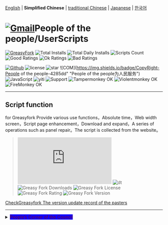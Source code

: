 [English](/en/scripts/497346 "Greasyfork Utility Toolkit") | **Simplified Chinese** | [traditional Chinese](/zh-TW/scripts/497346 "Greasyfork Utility Toolkit") | [Japanese](/ja/scripts/497346 "Greasyfork Utility Toolkit") | [한국어](/ko/scripts/497346 "Greasyfork Utility Toolkit")

# [![Gmail](https://img.shields.io/badge/Contact-Gmail-yellow?svg&)](mailto:toniaiwanowskiskr47@gmail.com)People of the people/UserScripts

[![GreasyFork](https://img.shields.io/static/v1?label=%20&message=GreasyFork&style=flat-square&labelColor=7B0000&color=960000&logo=data:image/png;base64,iVBORw0KGgoAAAANSUhEUgAAABAAAAAQCAYAAAAf8/9hAAAABmJLR0QA/wD/AP+gvaeTAAAACXBIWXMAAAsTAAALEwEAmpwYAAAAB3RJTUUH3ggEBCQHM3fXsAAAAVdJREFUOMudkz2qwkAUhc/goBaGJBgUtBCZyj0ILkpwAW7Bws4yO3AHLiCtEFD8KVREkoiFxZzX5A2KGfN4F04zMN+ce+5c4LMUgDmANYBnrnV+plBSi+FwyHq9TgA2LQpvCiEiABwMBtzv95RSfoNEHy8DYBzHrNVqVEr9BWKcqNFoxF6vx3a7zc1mYyC73a4MogBg7vs+z+czO50OW60Wt9stK5UKp9Mpj8cjq9WqDTBHnjAdxzGQZrPJw+HA31oulzbAWgLoA0CWZVBKIY5jzGYzdLtdE9DlcrFNrY98zobqOA6TJKHW2jg4nU5sNBpFDp6mhVe5?svg&VasUwDHm9Xqm15u12o+/7Hy0gD8KatOd5vN/v1FozTVN6nkchxFuI6hsAAIMg4OPxMJCXdtTbR7JJCMEgCJhlGUlyPB4XfumozInrupxMJpRSRtZlKoNYl+m/6/wDuWAjtPfsQuwAAAAASUVORK5CYII= "Greasyfork")](https://greasyfork.org/users/1169082)
![Total Installs](https://img.shields.io/badge/dynamic/json?color=0084ff&label=Total%20Installs&query=$.totalInstalls&url=https://raw.githubusercontent.com/10086100886/UserScripts/main/docs/total_installs.json)
![Total Daily Installs](https://img.shields.io/badge/dynamic/json?color=0084ff&label=Total%20Daily%20Installs&query=$.totalDailyInstalls&url=https://raw.githubusercontent.com/10086100886/UserScripts/main/docs/total_installs.json)
![Scripts Count](https://img.shields.io/badge/dynamic/json?color=1E90FF&label=Scripts%20Count&query=$.numScripts&url=https://raw.githubusercontent.com/10086100886/UserScripts/main/docs/total_installs.json)
![Good Ratings](https://img.shields.io/badge/dynamic/json?color=4CAF50&label=Good%20Ratings&query=$.totalGoodRatings&url=https://raw.githubusercontent.com/10086100886/UserScripts/main/docs/total_installs.json)
![Ok Ratings](https://img.shields.io/badge/dynamic/json?color=FF9800&label=Ok%20Ratings&query=$.totalOkRatings&url=https://raw.githubusercontent.com/10086100886/UserScripts/main/docs/total_installs.json)
![Bad Ratings](https://img.shields.io/badge/dynamic/json?color=F44336&label=Bad%20Ratings&query=$.totalBadRatings&url=https://raw.githubusercontent.com/10086100886/UserScripts/main/docs/total_installs.json)

[![Github](https://img.shields.io/badge/Github-100000?svg&?logo=github&logoColor=white)](https://github.com/10086100886/)
![license](https://img.shields.io/github/license/10086100886/UserScripts?svg&?style=flat-square&color=4285dd&logo=github)
![star](https://img.shields.io/github/forks/10086100886/UserScripts?svg&?style=flat-square&label=Fork&color=4285dd&logo=github" "Number of replication")
![COM](https://img.shields.io/badge/CopyRight-People of the people-4285dd" "People of the people为人民服务")
![JavaScript](https://img.shields.io/badge/JavaScript-323330?svg&?logo=javascript&logoColor=F7DF1E "JavaScript")
![yiti](https://img.shields.io/github/issues/10086100886/UserScripts/github-chinese?style=flat-square&logo=github&label=Issue "issue")
![Support](https://img.shields.io/badge/Support-Chrome%7CFirefox%7CEdge-blue?svg&)
![**Tampermonkey OK**](https://img.shields.io/badge/Tampermonkey-OK-006989?labelColor=012A36)
![**Violentmonkey OK**](https://img.shields.io/badge/Violentmonkey-OK-006989?labelColor=4B3F72)
![**FireMonkey OK**](https://img.shields.io/badge/FireMonkey-OK-006989?labelColor=885053)

---

## Script function

for Greasyfork Provide various use functions，Absolute time，Web width screen，Script page enhancement，Download and expand，A series of operations such as panel repair。The script is collected from the website。
>![size](https://img.shields.io/github/size/10086100886/UserScripts/Greasyfork%20Utility%20Toolkit.user.js?color=%23990000)
![dt](https://img.shields.io/greasyfork/dt/497346?color=%23990000&label=Installs)
![Greasy Fork Downloads](https://img.shields.io/greasyfork/dd/497346?color=%23990000)
![Greasy Fork License](https://img.shields.io/greasyfork/l/497346?color=%23990000)
![Greasy Fork Rating](https://img.shields.io/greasyfork/rating-count/497346?color=%23990000)
![Greasy Fork Version](https://img.shields.io/greasyfork/v/497346?color=%23990000)

  <p><a href="#:~:text=Update information">CheckGreasyfork The version update record of the pasters</a></p>

---

<details>
    <summary><mark style="background-color: rgb(17, 0, 255); color: rgb(122, 11, 39);">People’s Corner of the Council</mark></summary>
    <table>
        <thead>
            <tr>
                <th>Script name</th>
                <th>Script</th>
                <th>GitHub</th>
                <th>Greasyfork</th>
            </tr>
        </thead>
        <tbody>
            <tr>
                <td><a href="/zh-CN/scripts/497346" target="_blank"><strong>Greasyfork Mosaic</strong></a></td>
                <td>Enhancegreasyfork,Copy code，Script download，Accurate time to seconds，Homepage cleaning，Discussion of one -click report，Script list jump code Add download Beauty viewing code display code reference file，Display script icon，Jumping to adult scripts and other operations</td>
                <td><a
                        href="https://raw.githubusercontent.com/10086100886/UserScripts/main/Greasyfork%20Utility%20Toolkit.user.js">Install</a>
                </td>
                <td><a href="https://update.greasyfork.org/scripts/497346.user.js"><img
                            src="https://img.shields.io/greasyfork/dt/497346?color=%23990000&label=Installs"><br>Install</a>
                </td>
            </tr>
            <tr>

                <td><a href="/zh-CN/scripts/497403" target="_blank"><strong>Copy the authorization modification version</strong></a></td>
                <td>Forbidden web pages to clip -edited shit，Green for release，Red，Orange temporary direction</td>
                <td><a
                        href="https://raw.githubusercontent.com/10086100886/UserScripts/main/clipboard.user.js">Install</a>
                </td>
                <td><a href="https://update.greasyfork.org/scripts/497403.user.js"><img
                            src="https://img.shields.io/greasyfork/dt/497403?color=%23990000&label=Installs"><br>Install</a>
                </td>
            </tr>
            <tr>

                <td><a href="/zh-CN/scripts/497317" target="_blank"><strong>GreasyforkDetails are suitable for opening</strong></a></td>
                <td>Script details page increase is suitable for linked increase. Click to open the webpage，Click to copy</td>
                <td><a
                        href="https://raw.githubusercontent.com/10086100886/UserScripts/main/Greasy%20fork%20link.user.js">Install</a>
                </td>
                <td><a href="https://update.greasyfork.org/scripts/497317.user.js"><img
                            src="https://img.shields.io/greasyfork/dt/497317?color=%23990000&label=Installs"><br>Install</a>
                </td>
            </tr>
            <tr>

                <td><a href="/zh-CN/scripts/497346" target="_blank"><strong>Greasyfork ranks</strong></a></td>
                <td>Screen list adding scores</td>
                <td><a
                        href="https://raw.githubusercontent.com/10086100886/UserScripts/main/Greasyfork%20ranks.user.js">Install</a>
                </td>
                <td></td>
            </tr>
            <tr>

                <td><a href="/zh-CN/scripts/497682" target="_blank"><strong>MissavBackup assistant</strong></a></td>
                <td>missSingle backup，Support download pictures to save video information.Export local webpage Support exportwebdav</td>
                <td><a
                        href="https://raw.githubusercontent.com/10086100886/UserScripts/main/missavexplorer.user.js">Install</a>
                </td>
                <td><a href="https://update.greasyfork.org/scripts/497682.user.js"><img
                            src="https://img.shields.io/greasyfork/dt/497682?color=%23990000&label=Installs"><br>Install</a>
                </td>
            </tr>
            <tr>

                <td><a href="/zh-CN/scripts/498625" target="_blank"><strong>Remove Link Underlines</strong></a></td>
                <td>Remove the wiring of the webpage</td>
                <td><a
                        href="https://raw.githubusercontent.com/10086100886/UserScripts/main/Remove%20Link%20Underlines.user.js">Install</a>
                </td>
                <td><a href="https://update.greasyfork.org/scripts/498625.user.js"><img
                            src="https://img.shields.io/greasyfork/dt/498625?color=%23990000&label=Installs"><br>Install</a>
                </td>
            </tr>
            <tr>

                <td><a href="/zh-CN/scripts/498906" target="_blank"><strong>Webpage highlight keyword</strong></a></td>
                <td>Highlight the text on the webpage</td>
                <td><a
                        href="https://raw.githubusercontent.com/10086100886/UserScripts/main/%E7%BD%91%E9%A1%B5%E9%AB%98%E4%BA%AE%E5%85%B3%E9%94%AE%E5%AD%97%2B.user.js">Install</a>
                </td>
                <td><a href="https://update.greasyfork.org/scripts/498906.user.js"><img
                            src="https://img.shields.io/greasyfork/dt/498906?color=%23990000&label=Installs"><br>Install</a>
                </td>
            </tr>
            <tr>

                <td><a href="/zh-CN/scripts/498904" target="_blank"><strong>Script Finder+</strong></a></td>
                <td>Script Finder Is a user script（userscript），It can help you find and manage the user script on any website</td>
                <td><a
                        href="https://raw.githubusercontent.com/10086100886/UserScripts/main/Script%20Finder%2B.user.js">Install</a>
                </td>
                <td><a href="https://update.greasyfork.org/scripts/498904.user.js"><img
                            src="https://img.shields.io/greasyfork/dt/498904?color=%23990000&label=Installs"><br>Install</a>
                </td>
            </tr>
            <tr>

                <td><a href="/zh-CN/scripts/500255" target="_blank"><strong>Top and bottom button</strong></a></td>
                <td>ModifyGreasyforkUser script Add the top and bottom button to the webpage，Convenient to quickly move to the top or bottom in the long page。 Increase the button to change when rolling down，3Automatically stop automatically in seconds</td>
                <td><a
                        href="https://raw.githubusercontent.com/10086100886/UserScripts/main/%E7%BD%AE%E9%A0%82%E5%92%8C%E7%BD%AE%E5%BA%95%E6%8C%89%E9%88%95.user.js">Install</a>
                </td>
                <td><a href="https://update.greasyfork.org/scripts/500255.user.js"><img
                            src="https://img.shields.io/greasyfork/dt/500255?color=%23990000&label=Installs"><br>Install</a>
                </td>
            </tr>
            <tr>

                <td><a href="/zh-CN/scripts/500262" target="_blank"><strong>Block the designated site in the search results</strong></a></td>
                <td>Block the specific site in the search engine results，Help users filter out unnecessary search results。 Custom input shielding site。Format"-zhihu""-baidu" Used to block Google search content</td>
                <td><a
                        href="https://raw.githubusercontent.com/10086100886/UserScripts/main/%E5%9C%A8%E6%90%9C%E7%B4%A2%E7%BB%93%E6%9E%9C%E4%B8%AD%E5%B1%8F%E8%94%BD%E6%8C%87%E5%AE%9A%E7%AB%99%E7%82%B9.user.js">Install</a>
                </td>
                <td><a href="https://update.greasyfork.org/scripts/500262.user.js"><img
                            src="https://img.shields.io/greasyfork/dt/500255?color=%23990000&label=Installs"><br>Install</a>
                </td>
            </tr>
        </tbody>
    </table>
</details>


## Features
### Script details

- Switch document view and web view
- Copy code
- Display script icon
- Clear icon cache
- Installation of script history
- Add download button
- Script code display line number number
- Sorting the script of the creation date
- Copy library declaration
- Display the number of reference files
- Copy short link
- Beautify code fragment
- Beauty viewing code

### Script list

- List display installation download
- Lock Language Settings
- Display score
- Display source code
- Use the old list
- Display all language scripts
- Mobile sidebar
- Sorting the script of the creation date

### Beautification control

- Controlling
- Beauty selection box and single -selection tag

### Applied to

- Enable enhancement
- open in a new window
- The number of scripts displayed in forum
- Details are suitable for opening:
  - Forum search
  - Webpage open
  - Pop up

### Homepage

- Clean up the old homepage content
- The number of days of homepage cleansing
- Homepage script added operation
- Hidden recent comments
- Homepage display statistics

### Navigation Bar

- Add new script options
- Jump adult script
- Fix the navigation bar style
- Add this interface to the navigation bar
- Navigation bar alignment

### website

- Automatically enable code editing box beautification
- Open the link in the new tab page
- Accurate date
- Website maximum browsing
- One -click report
- Local code high
- Hidden icon
- Display icon
- Reading comments
- Hidden Reading Review
- Side -by -side navigation bar
- Agent user pictures

---

## Thank you

### Reference script

- [Auto Enable Syntax-Highlighting Source Editor](https://greasyfork.org/zh-CN/scripts/22223)
- [Greasyfork in your language](https://greasyfork.org/zh-CN/scripts/6245)
- [Greasyfork optimization](https://greasyfork.org/zh-CN/scripts/411837)
- [GreasyFork Copy Code Snippet](https://greasyfork.org/zh-CN/scripts/423726)
- [Download Script Button](https://greasyfork.org/zh-CN/scripts/420872)
- [GreasyFork Script Icon](https://greasyfork.org/zh-CN/scripts/6861)
- [Add "Post a new script" Link](https://greasyfork.org/zh-CN/scripts/450357)
- [Open Scripts List Sorting for Creation Date by Default](https://greasyfork.org/zh-CN/scripts/495477)
- [Absolute Time on GreasyFork](https://greasyfork.org/zh-CN/scripts/470348)
- [fold greasyfork Expire](https://greasyfork.org/scripts/426549/)
- [maximale Fensterbreite auf nutzen](https://greasyfork.org/de/scripts/36037)
- [Toggle HTML View](https://greasyfork.org/de/scripts/471149)
- [GreasyFork Header Style Fix](https://greasyfork.org/zh-CN/scripts/473269)
- [Greasy Fork Dark Theme](https://greasyfork.org/zh-CN/scripts/436913)
- [Greasyfork beautify](https://greasyfork.org/zh-CN/scripts/446849)
- [Greasy Fork Enhance](https://greasyfork.org/zh-CN/scripts/467078)
- [Greasy Fork URL Script name cleanup](https://greasyfork.org/scripts/431940/)
- [Greasyfork optimization](https://greasyfork.org/zh-CN/scripts/475722)
- [Greasy Fork: Mark Script Discussions as Read](https://greasyfork.org/scripts/438010)
- [Greasy Fork Bookmark](https://greasyfork.org/scripts/493406)
- [GreasyFork One -click reward spam comments](https://greasyfork.org/scripts/474395)

---

## image display:

<img src="https://img.xwyue.com/i/2024/07/12/669052994d5f4.png" alt="nav.png" width="800">
<img src="https://img.xwyue.com/i/2024/07/12/66905299aaa1e.png" alt="rep2.png" width="800">
<img src="https://img.xwyue.com/i/2024/07/12/6690529a9d5e5.png" alt="rep1.png" width="800">
<img src="https://img.xwyue.com/i/2024/07/12/6690529c24d9a.png" alt="time.png" width="800">
<img src="https://img.xwyue.com/i/2024/07/12/6690529c57dab.png" alt="user.png" width="800">
<img src="https://img.xwyue.com/i/2024/07/12/6690529c62ebd.png" alt="maxw.png" width="800">
<img src="https://img.xwyue.com/i/2024/07/12/6690529c744ea.png" alt="hidec.png" width="800">
<img src="https://img.xwyue.com/i/2024/07/12/6690529c84351.png" alt="libdown.png" width="800">
<img src="https://img.xwyue.com/i/2024/07/12/6690529ca36ab.png" alt="scriptdet.png" width="800">
<img src="https://img.xwyue.com/i/2024/07/12/6690529cb6d3f.png" alt="scripcode.png" width="800">
<img src="https://img.xwyue.com/i/2024/07/12/6690529cbdc2f.png" alt="code2.png" width="800">
<img src="https://img.xwyue.com/i/2024/07/12/6690529cce8da.png" alt="hisdown.png" width="800">
<img src="https://img.xwyue.com/i/2024/07/12/6690529ccfeab.png" alt="scriptlist.png" width="800">
<img src="https://img.xwyue.com/i/2024/07/12/6690529cd54fc.png" alt="allscriptlist.png" width="800">

---

## Update information
- 2024/7/17 2.2.0.9
  - Increase[GreasyFork optimization](https://greasyfork.org/zh-CN/scripts/475722)The script double column display
  - Increase[GreasyFork optimization](https://greasyfork.org/zh-CN/scripts/475722)Beauty navigation bar
  - Increase the fixed website's side operation bar
- 2024/7/15 2.2.0.8
  
  - Complete traditional language support
- 2024/7/15 2.2.0.7
  
  - Increase the side navigation bar switch
  - Increase the picture proxy
    - The picture agent is not both when it is opened[GreasyFork optimization](https://greasyfork.org/zh-CN/scripts/475722)Browse in the picture
  - Fix the problem of browsing pictures on mobile devices beyond the browser
  - Modify automatically check and beautify when editing code
- 2024/7/14 2.2.0.6
  
  - Added the navigation bar to expand"More"
  - Increase[Greasy Fork Enhance](https://greasyfork.org/zh-CN/scripts/467078)Side navigation bar in the middle
  - Improve the support for multi -language
- 2024/7/13 2.2.0.5

---

<p><a href="https://github.com/10086100886/UserScripts"><strong>More user scripts</strong></a> /
<a href="#">back to the top↑</a></p>


